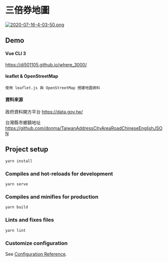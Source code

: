 # 三倍券地圖

[![2020-07-16-4-03-50.png](https://i.postimg.cc/nrY4wvLc/2020-07-16-4-03-50.png)](https://postimg.cc/q6q6N6n9)

## Demo

#### Vue CLI 3

https://di501105.github.io/where_3000/

#### leaflet & OpenStreetMap
```
使用 leaflet.js 與 OpenStreetMap 搭建地圖資料
```
#### 資料來源

政府資料開方平台 https://data.gov.tw/  

台灣縣市鄉鎮地址 https://github.com/donma/TaiwanAddressCityAreaRoadChineseEnglishJSON


## Project setup
```
yarn install
```

### Compiles and hot-reloads for development
```
yarn serve
```

### Compiles and minifies for production
```
yarn build
```

### Lints and fixes files
```
yarn lint
```

### Customize configuration
See [Configuration Reference](https://cli.vuejs.org/config/).
